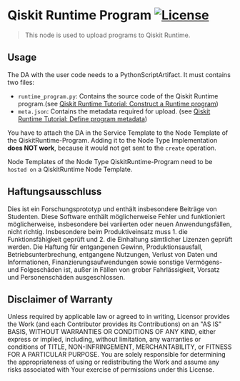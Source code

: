 # Qiskit Runtime Program [![License](https://img.shields.io/badge/License-Apache%202.0-blue.svg)](https://opensource.org/licenses/Apache-2.0)  

> This node is used to upload programs to Qiskit Runtime.

## Usage

The DA with the user code needs to a PythonScriptArtifact. It must contains two files:
- `runtime_program.py`: Contains the source code of the Qiskit Runtime program.(see [Qiskit Runtime Tutorial: Construct a Runtime program](https://quantum-computing.ibm.com/lab/docs/iql/runtime/uploading_program#construct-a-runtime-program))
- `meta.json`: Contains the metadata required for upload. (see [Qiskit Runtime Tutorial: Define program metadata](https://quantum-computing.ibm.com/lab/docs/iql/runtime/uploading_program#define-program-metadata))

You have to attach the DA in the Service Template to the Node Template of the QiskitRuntime-Program.
Adding it to the Node Type Implementation **does NOT work**, because it would not get sent to the `create` operation.

Node Templates of the Node Type QiskitRuntime-Program need to be `hosted on` a QiskitRuntime Node Template.


## Haftungsausschluss

Dies ist ein Forschungsprototyp und enthält insbesondere Beiträge von Studenten.
Diese Software enthält möglicherweise Fehler und funktioniert möglicherweise, insbesondere bei variierten oder neuen Anwendungsfällen, nicht richtig.
Insbesondere beim Produktiveinsatz muss 1. die Funktionsfähigkeit geprüft und 2. die Einhaltung sämtlicher Lizenzen geprüft werden.
Die Haftung für entgangenen Gewinn, Produktionsausfall, Betriebsunterbrechung, entgangene Nutzungen, Verlust von Daten und Informationen, Finanzierungsaufwendungen sowie sonstige Vermögens- und Folgeschäden ist, außer in Fällen von grober Fahrlässigkeit, Vorsatz und Personenschäden ausgeschlossen.

## Disclaimer of Warranty

Unless required by applicable law or agreed to in writing, Licensor provides the Work (and each Contributor
provides its Contributions) on an "AS IS" BASIS, WITHOUT WARRANTIES OR CONDITIONS OF ANY KIND, either express
or implied, including, without limitation, any warranties or conditions of TITLE, NON-INFRINGEMENT,
MERCHANTABILITY, or FITNESS FOR A PARTICULAR PURPOSE. You are solely responsible for determining the
appropriateness of using or redistributing the Work and assume any risks associated with Your exercise of
permissions under this License.

